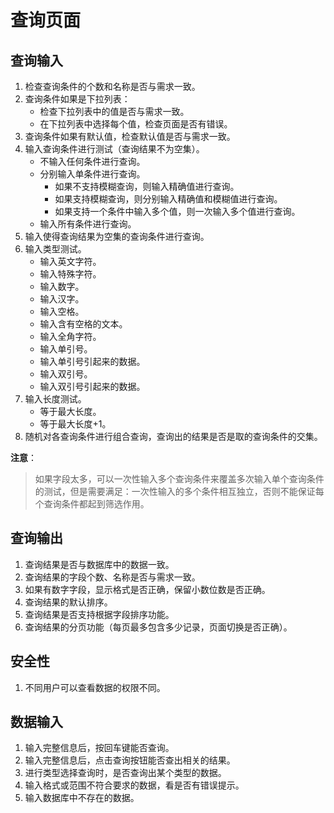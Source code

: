 # 查询页面
## 查询输入
1. 检查查询条件的个数和名称是否与需求一致。
2. 查询条件如果是下拉列表：
    - 检查下拉列表中的值是否与需求一致。
    - 在下拉列表中选择每个值，检查页面是否有错误。
3. 查询条件如果有默认值，检查默认值是否与需求一致。
4. 输入查询条件进行测试（查询结果不为空集）。
    - 不输入任何条件进行查询。
    - 分别输入单条件进行查询。
        - 如果不支持模糊查询，则输入精确值进行查询。
        - 如果支持模糊查询，则分别输入精确值和模糊值进行查询。
        - 如果支持一个条件中输入多个值，则一次输入多个值进行查询。
    - 输入所有条件进行查询。
5. 输入使得查询结果为空集的查询条件进行查询。
6. 输入类型测试。
    - 输入英文字符。
    - 输入特殊字符。
    - 输入数字。
    - 输入汉字。
    - 输入空格。
    - 输入含有空格的文本。
    - 输入全角字符。
    - 输入单引号。
    - 输入单引号引起来的数据。
    - 输入双引号。
    - 输入双引号引起来的数据。
7.	输入长度测试。
    - 等于最大长度。
    - 等于最大长度+1。
8. 随机对各查询条件进行组合查询，查询出的结果是否是取的查询条件的交集。

**注意**：
> 如果字段太多，可以一次性输入多个查询条件来覆盖多次输入单个查询条件的测试，但是需要满足：一次性输入的多个条件相互独立，否则不能保证每个查询条件都起到筛选作用。

## 查询输出
1. 查询结果是否与数据库中的数据一致。
2. 查询结果的字段个数、名称是否与需求一致。
3. 如果有数字字段，显示格式是否正确，保留小数位数是否正确。
4. 查询结果的默认排序。
5. 查询结果是否支持根据字段排序功能。
6. 查询结果的分页功能（每页最多包含多少记录，页面切换是否正确）。

## 安全性
1. 不同用户可以查看数据的权限不同。


## 数据输入
1. 输入完整信息后，按回车键能否查询。
2. 输入完整信息后，点击查询按钮能否查出相关的结果。
3. 进行类型选择查询时，是否查询出某个类型的数据。
4. 输入格式或范围不符合要求的数据，看是否有错误提示。
5. 输入数据库中不存在的数据。

